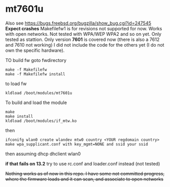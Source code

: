 # mt7601u
Also see https://bugs.freebsd.org/bugzilla/show_bug.cgi?id=247545
**Expect crashes** 
Makefilefw1  is for revisions not supported for now.
Works with open networks. Not tested with WPA/WEP WPA2 and so on yet. Only tested as stattion. 
Only version 
**7601** is covered now (there is also a 7612 and 7610 not working) 
I did not include the code for the others yet (I do not own the specific hardware).

TO build fw goto fwdirectory
```
make -f Makefilefw
make -f Makefilefw install
```
to load fw 
```
kldload /boot/modules/mt7601u 
```
To build and load the module
```
make
make install
kldload /boot/modules/if_mtw.ko
```

then 

``` 
ifconifg wlan0 create wlandev mtw0 country <YOUR regdomain country>
make wpa_supplicant.conf with key_mgmt=NONE and ssid your ssid
```
then assuming dhcp dhclient wlan0

**if that fails on 13.2** try to use rc.conf and loader.conf instead (not tested)

~~Nothing works as of now in this repo. I have some not committed progress, where the firmware loads and it can scan, and associate to open networks~~
